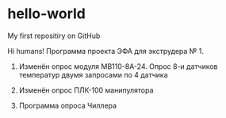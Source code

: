 # hello-world
My first repositiry on GitHub

Hi humans!
Программа проекта ЭФА для экструдера № 1.
1. Изменён опрос модуля МВ110-8А-24.
Опрос 8-и датчиков температур двумя запросами по 4 датчика 

2. Изменён опрос ПЛК-100 манипулятора

3. Программа опроса Чиллера
